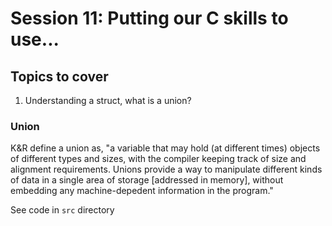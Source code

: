 # Session 11: Putting our C skills to use...

## Topics to cover
1. Understanding a struct, what is a union?

### Union
K&R define a union as, "a variable that may hold (at different times) objects of different types and sizes, with the compiler keeping track of size and alignment requirements. Unions provide a way to manipulate different kinds of data in a single area of storage [addressed in memory], without embedding any machine-depedent information in the program."

See code in ```src``` directory
